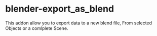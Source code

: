 # blender-export_as_blend
This addon allow you to export data to a new blend file, From selected Objects or a comlplete Scene.
